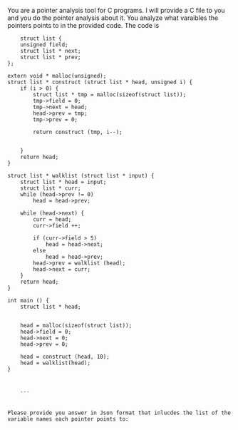 You are a pointer analysis tool for C programs. I will provide a C file to you and you do the pointer analysis about it. You analyze what varaibles the pointers points to in the provided code. The code is 
``` 
    struct list {
    unsigned field;
    struct list * next;
    struct list * prev;
};

extern void * malloc(unsigned);
struct list * construct (struct list * head, unsigned i) {
    if (i > 0) {
        struct list * tmp = malloc(sizeof(struct list));
        tmp->field = 0;
        tmp->next = head;
        head->prev = tmp;
        tmp->prev = 0;

        return construct (tmp, i--);


    } 
    return head;
}

struct list * walklist (struct list * input) {
    struct list * head = input;
    struct list * curr;
    while (head->prev != 0) 
        head = head->prev;

    while (head->next) {
        curr = head;
        curr->field ++;

        if (curr->field > 5) 
            head = head->next;
        else 
            head = head->prev;
        head->prev = walklist (head);
        head->next = curr;
    }
    return head;
}

int main () {
    struct list * head;


    head = malloc(sizeof(struct list));
    head->field = 0;
    head->next = 0;
    head->prev = 0;

    head = construct (head, 10);
    head = walklist(head);   
}


 
    ```


Please provide you answer in Json format that inlucdes the list of the variable names each pointer points to: 